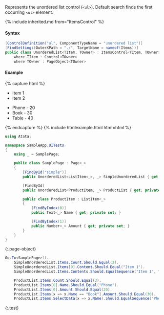 Represents the unordered list control (`<ul>`). Default search finds the first occurring `<ul>` element.

{% include inherited.md from="ItemsControl" %}

#### Syntax

```cs
[ControlDefinition("ul", ComponentTypeName = "unordered list")]
[FindSettings(OuterXPath = "./", TargetName = nameof(Items))]
public class UnorderedList<TItem, TOwner> : ItemsControl<TItem, TOwner>
    where TItem : Control<TOwner>
    where TOwner : PageObject<TOwner>
```

#### Example

{% capture html %}
<div>
    <ul id="simple">
        <li>Item 1</li>
        <li>Item 2</li>
    </ul>
    <ul id="product-list">
        <li>
            <span>Phone</span> - <span>20</span>
        </li>
        <li>
            <span>Book</span> - <span>30</span>
        </li>
        <li>
            <span>Table</span> - <span>40</span>
        </li>
    </ul>
</div>
{% endcapture %}
{% include htmlexample.html html=html %}

```cs
using Atata;

namespace SampleApp.UITests
{
    using _ = SamplePage;

    public class SamplePage : Page<_>
    {
        [FindById("simple")]
        public UnorderedList<ListItem<_>, _> SimpleUnorderedList { get; private set; }

        [FindById]
        public UnorderedList<ProductItem, _> ProductList { get; private set; }

        public class ProductItem : ListItem<_>
        {
            [FindByIndex(0)]
            public Text<_> Name { get; private set; }

            [FindByIndex(1)]
            public Number<_> Amount { get; private set; }
        }
    }
}
```
{:.page-object}

```cs
Go.To<SamplePage>().
    SimpleUnorderedList.Items.Count.Should.Equal(2).
    SimpleUnorderedList.Items[0].Content.Should.Equal("Item 1").
    SimpleUnorderedList.Items.Contents.Should.EqualSequence("Item 1", "Item 2").

    ProductList.Items.Count.Should.Equal(3).
    ProductList.Items[0].Name.Should.Equal("Phone").
    ProductList.Items[0].Amount.Should.Equal(20).
    ProductList.Items[x => x.Name == "Book"].Amount.Should.Equal(30).
    ProductList.Items.SelectData(x => x.Name).Should.EqualSequence("Phone", "Book", "Table");
```
{:.test}